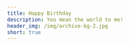 ```yaml
---
title: Happy Birthday
description: You mean the world to me! 
header_img: /img/archive-bg-2.jpg
short: true
---
```

